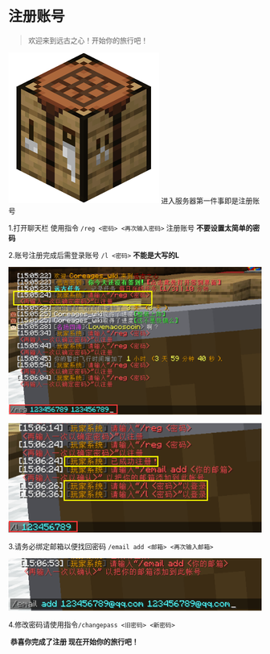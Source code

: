 # 注册账号

> 欢迎来到远古之心！开始你的旅行吧！

<img src="../Newplayer/image/Table.png" alt="Table" style="max-width:100%; height:auto;">
进入服务器第一件事即是注册账号

1.打开聊天栏 使用指令 `/reg <密码> <再次输入密码>` 注册账号  **不要设置太简单的密码**

2.账号注册完成后需登录账号 `/l <密码>`   **不能是大写的L**

![reg](../Newplayer/image/注册.png)

![login](../Newplayer/image/登录.png)

3.请务必绑定邮箱以便找回密码 `/email add <邮箱> <再次输入邮箱>`

![emailadd](../Newplayer/image/添加邮箱.png)

4.修改密码请使用指令`/changepass <旧密码> <新密码>`



​										**恭喜你完成了注册 现在开始你的旅行吧！**
